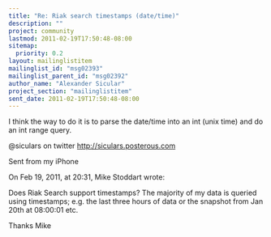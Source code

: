 ```yaml
---
title: "Re: Riak search timestamps (date/time)"
description: ""
project: community
lastmod: 2011-02-19T17:50:48-08:00
sitemap:
  priority: 0.2
layout: mailinglistitem
mailinglist_id: "msg02393"
mailinglist_parent_id: "msg02392"
author_name: "Alexander Sicular"
project_section: "mailinglistitem"
sent_date: 2011-02-19T17:50:48-08:00
---
```



I think the way to do it is to parse the date/time into an int (unix 
time) and do an int range query.

@siculars on twitter
http://siculars.posterous.com

Sent from my iPhone

On Feb 19, 2011, at 20:31, Mike Stoddart  wrote:


Does Riak Search support timestamps? The majority of my data is
queried using timestamps; e.g. the last three hours of data or the
snapshot from Jan 20th at 08:00:01 etc.

Thanks
Mike
